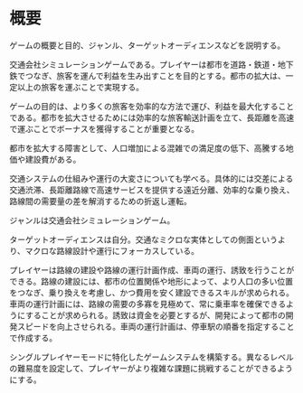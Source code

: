 # 概要

ゲームの概要と目的、ジャンル、ターゲットオーディエンスなどを説明する。

交通会社シミュレーションゲームである。プレイヤーは都市を道路・鉄道・地下鉄でつなぎ、旅客を運んで利益を生み出すことを目的とする。都市の拡大は、一定以上の旅客を運ぶことで実現する。

ゲームの目的は、より多くの旅客を効率的な方法で運び、利益を最大化することである。都市を拡大させるためには効率的な旅客輸送計画を立て、長距離を高速で運ぶことでボーナスを獲得することが重要となる。

都市を拡大する障害として、人口増加による混雑での満足度の低下、高騰する地価や建設費がある。

交通システムの仕組みや運行の大変さについても学べる。具体的には交差による交通渋滞、長距離路線で高速サービスを提供する遠近分離、効率的な乗り換え、路線間の需要量の差を解消するための折返し運転。

ジャンルは交通会社シミュレーションゲーム。

ターゲットオーディエンスは自分。交通なミクロな実体としての側面というより、マクロな路線設計や運行にフォーカスしている。

プレイヤーは路線の建設や路線の運行計画作成、車両の運行、誘致を行うことができる。路線の建設には、都市の位置関係や地形によって、より人口の多い位置をつなぎ、乗り換えを考慮し、かつ費用を安く建設できるスキルが求められる。車両の運行計画には、路線の需要の多寡を見極めて、常に乗車率を確保できるようにすることが求められる。誘致は資金を必要とするが、開発によって都市の開発スピードを向上させられる。車両の運行計画は、停車駅の順番を指定することで作成する。

シングルプレイヤーモードに特化したゲームシステムを構築する。異なるレベルの難易度を設定して、プレイヤーがより複雑な課題に挑戦することができるようにする。
